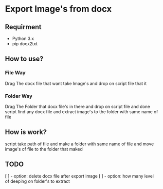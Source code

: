 # Export Image's from docx

## Requirment
* Python 3.x
* pip docx2txt

## How to use?
### File Way
Drag The docx file that want take Image's 
and drop on script file
that it

### Folder Way
Drag The Folder that docx file's in there 
and drop on script file
and done 
script find any docx file and extract image's to the folder with same name of file


## How is work?
script take path of file 
and make a folder with same name of file
and move image's of file to the folder that maked

## TODO

[ ] - option: delete docx file after export image
[ ] - option: how many level of deeping on folder's to extract

